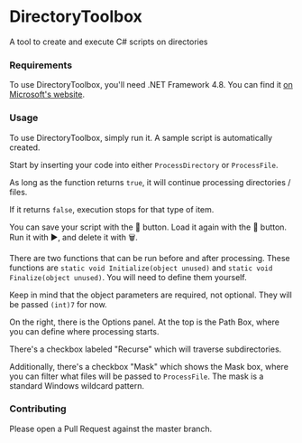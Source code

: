 # DirectoryToolbox
A tool to create and execute C# scripts on directories

### Requirements
To use DirectoryToolbox, you'll need .NET Framework 4.8. You can find it [on Microsoft's website](https://dotnet.microsoft.com/en-us/download/dotnet-framework/net48).

### Usage
To use DirectoryToolbox, simply run it. A sample script is automatically created.

Start by inserting your code into either `ProcessDirectory` or `ProcessFile`. 

As long as the function returns `true`, it will continue processing directories / files. 

If it returns `false`, execution stops for that type of item.

You can save your script with the 💾 button. Load it again with the 📝 button. Run it with ▶️, and delete it with 🗑️.

There are two functions that can be run before and after processing. These functions are `static void Initialize(object unused)` and `static void Finalize(object unused)`. You will need to define them yourself.

Keep in mind that the object parameters are required, not optional. They will be passed `(int)7` for now.

On the right, there is the Options panel. At the top is the Path Box, where you can define where processing starts.

There's a checkbox labeled "Recurse" which will traverse subdirectories.

Additionally, there's a checkbox "Mask" which shows the Mask box, where you can filter what files will be passed to `ProcessFile`. The mask is a standard Windows wildcard pattern.

### Contributing
Please open a Pull Request against the master branch.
